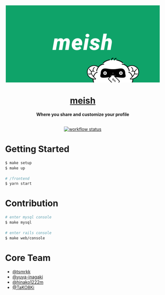 <div align="center">
  <br>
  <img alt="meish" src="./resources/logo.png" width="500px">
  <h1><a href="https://meish.jp">meish</a></h1>
  <strong>Where you share and customize your profile</strong>
</div>
<br>
<p align="center">
  <a href="https://github.com/htktn/meish/actions">
    <img src="https://img.shields.io/github/workflow/status/htktn/meish/CI/master?logo=github" alt="workflow status">
  </a>
</p>

# Getting Started

```sh
$ make setup
$ make up

# /frontend
$ yarn start
```

# Contribution

```sh
# enter mysql console
$ make mysql

# enter rails console
$ make web/console
```

# Core Team
- [@tsmrkk](https://github.com/tsmrkk)
- [@yuya-inagaki](https://github.com/yuya-inagaki)
- [@hinako1222m](https://github.com/hinako1222m)
- [@TaKO8Ki](https://github.com/TaKO8Ki)
